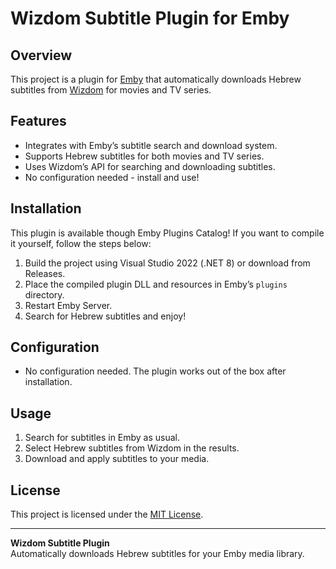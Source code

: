 # Wizdom Subtitle Plugin for Emby

## Overview

This project is a plugin for [Emby](https://emby.media/) that automatically downloads Hebrew subtitles from [Wizdom](https://www.wizdom.xyz/) for movies and TV series.  

## Features

- Integrates with Emby’s subtitle search and download system.
- Supports Hebrew subtitles for both movies and TV series.
- Uses Wizdom’s API for searching and downloading subtitles.
- No configuration needed - install and use!

## Installation

This plugin is available though Emby Plugins Catalog! If you want to compile it yourself, follow the steps below:

1. Build the project using Visual Studio 2022 (.NET 8) or download from Releases.
2. Place the compiled plugin DLL and resources in Emby’s `plugins` directory.
3. Restart Emby Server.
4. Search for Hebrew subtitles and enjoy!

## Configuration

- No configuration needed. The plugin works out of the box after installation.

## Usage

1. Search for subtitles in Emby as usual.
2. Select Hebrew subtitles from Wizdom in the results.
3. Download and apply subtitles to your media.

## License

This project is licensed under the [MIT License](LICENSE).

---

**Wizdom Subtitle Plugin**  
Automatically downloads Hebrew subtitles for your Emby media library.
